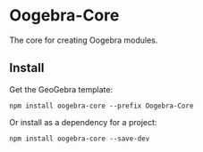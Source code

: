
# Oogebra-Core

The core for creating Oogebra modules.

## Install

Get the GeoGebra template:

```
npm install oogebra-core --prefix Oogebra-Core
```

Or install as a dependency for a project:

```
npm install oogebra-core --save-dev
```
